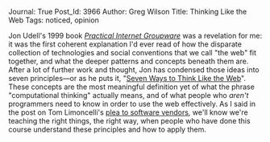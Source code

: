 Journal: True
Post_Id: 3966
Author: Greg Wilson
Title: Thinking Like the Web
Tags: noticed, opinion

<p>Jon Udell's 1999 book <a href="http://oreilly.com/catalog/9781565925373"><em>Practical Internet Groupware</em></a> was a revelation for me: it was the first coherent explanation I'd ever read of how the disparate collection of technologies and social conventions that we call "the web" fit together, and what the deeper patterns and concepts beneath them are. After a lot of further work and thought, Jon has condensed those ideas into seven principles&mdash;or as he puts it, "<a href="http://blog.jonudell.net/2011/01/24/seven-ways-to-think-like-the-web/">Seven Ways to Think Like the Web</a>". These concepts are the most meaningful definition yet of what the phrase "computational thinking" actually means, and of what people who <em>aren't</em> programmers need to know in order to use the web effectively. As I said in the post on Tom Limoncelli's <a href="{{root_path}}/blog/2011/01/making-system-administrators-lives-easier.html">plea to software vendors</a>, we'll know we're teaching the right things, the right way, when people  who have done this course understand these principles and how to apply them.</p>
